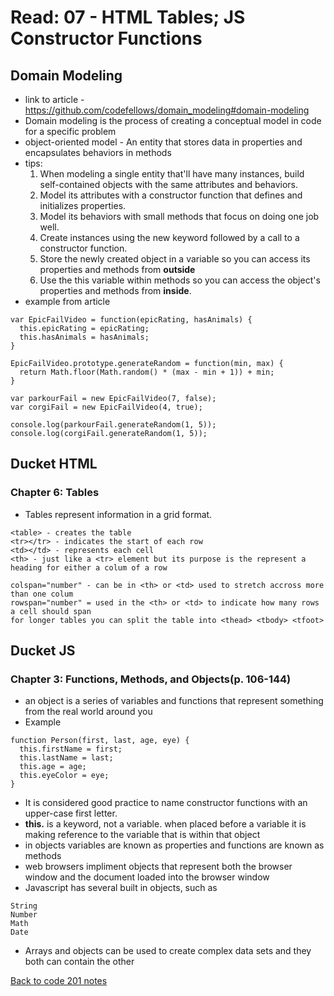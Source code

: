 # Read: 07 - HTML Tables; JS Constructor Functions

## Domain Modeling

- link to article - https://github.com/codefellows/domain_modeling#domain-modeling
- Domain modeling is the process of creating a conceptual model in code for a specific problem
- object-oriented model - An entity that stores data in properties and encapsulates behaviors in methods
- tips:
  1. When modeling a single entity that'll have many instances, build self-contained objects with the same attributes and behaviors.
  1. Model its attributes with a constructor function that defines and initializes properties.
  1. Model its behaviors with small methods that focus on doing one job well.
  1. Create instances using the new keyword followed by a call to a constructor function.
  1. Store the newly created object in a variable so you can access its properties and methods from **outside**
  1. Use the this variable within methods so you can access the object's properties and methods from **inside**.
- example from article

```
var EpicFailVideo = function(epicRating, hasAnimals) {
  this.epicRating = epicRating;
  this.hasAnimals = hasAnimals;
}

EpicFailVideo.prototype.generateRandom = function(min, max) {
  return Math.floor(Math.random() * (max - min + 1)) + min;
}

var parkourFail = new EpicFailVideo(7, false);
var corgiFail = new EpicFailVideo(4, true);

console.log(parkourFail.generateRandom(1, 5));
console.log(corgiFail.generateRandom(1, 5));
```

## Ducket HTML

### Chapter 6: Tables

- Tables represent information in a grid format.

```
<table> - creates the table
<tr></tr> - indicates the start of each row
<td></td> - represents each cell
<th> - just like a <tr> element but its purpose is the represent a heading for either a colum of a row

colspan="number" - can be in <th> or <td> used to stretch accross more than one colum
rowspan="number" = used in the <th> or <td> to indicate how many rows a cell should span
for longer tables you can split the table into <thead> <tbody> <tfoot>
```

## Ducket JS

### Chapter 3: Functions, Methods, and Objects(p. 106-144)

- an object is a series of variables and functions that represent something from the real world around you
- Example

```
function Person(first, last, age, eye) {
  this.firstName = first;
  this.lastName = last;
  this.age = age;
  this.eyeColor = eye;
}
```

- It is considered good practice to name constructor functions with an upper-case first letter.
- **this.** is a keyword, not a variable. when placed before a variable it is making reference to the variable that is within that object
- in objects variables are known as properties and functions are known as methods
- web browsers impliment objects that represent both the browser window and the document loaded into the browser window
- Javascript has several built in objects, such as

```
String
Number
Math
Date
```

- Arrays and objects can be used to create complex data sets and they both can contain the other

[Back to code 201 notes](201.md)